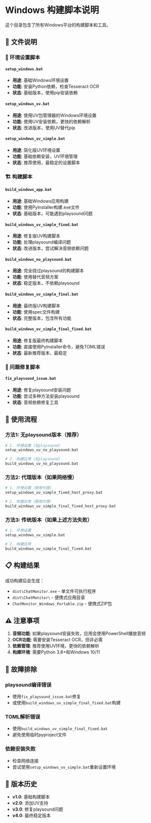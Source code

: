 # Windows 构建脚本说明

这个目录包含了所有Windows平台的构建脚本和工具。

## 📁 文件说明

### 🔧 环境设置脚本

#### `setup_windows.bat`
- **用途**: 基础Windows环境设置
- **功能**: 安装Python依赖，检查Tesseract OCR
- **状态**: 基础版本，使用pip安装依赖

#### `setup_windows_uv.bat`
- **用途**: 使用UV包管理器的Windows环境设置
- **功能**: 使用UV安装依赖，更快的依赖解析
- **状态**: 改进版本，使用UV替代pip

#### `setup_windows_uv_simple.bat`
- **用途**: 简化版UV环境设置
- **功能**: 基础依赖安装，UV环境管理
- **状态**: 推荐使用，最稳定的设置脚本

### 🏗️ 构建脚本

#### `build_windows_app.bat`
- **用途**: 基础Windows应用构建
- **功能**: 使用PyInstaller构建.exe文件
- **状态**: 基础版本，可能遇到playsound问题

#### `build_windows_uv_simple_fixed.bat`
- **用途**: 修复版UV构建脚本
- **功能**: 处理playsound编译问题
- **状态**: 改进版本，尝试解决音频依赖问题

#### `build_windows_no_playsound.bat`
- **用途**: 完全绕过playsound的构建脚本
- **功能**: 使用替代音频方案
- **状态**: 稳定版本，不依赖playsound

#### `build_windows_uv_simple_final.bat`
- **用途**: 最终版UV构建脚本
- **功能**: 使用spec文件构建
- **状态**: 完整版本，包含所有功能

#### `build_windows_uv_simple_final_fixed.bat`
- **用途**: 修复版最终构建脚本
- **功能**: 直接使用PyInstaller命令，避免TOML错误
- **状态**: 最新推荐版本，最稳定

### 🔧 问题修复脚本

#### `fix_playsound_issue.bat`
- **用途**: 修复playsound安装问题
- **功能**: 尝试多种方法安装playsound
- **状态**: 音频依赖修复工具

## 🚀 使用流程

### 方法1: 无playsound版本（推荐）
```bash
# 1. 环境设置（无playsound）
setup_windows_uv_no_playsound.bat

# 2. 构建应用（无playsound）
build_windows_uv_no_playsound.bat
```

### 方法2: 代理版本（如果网络慢）
```bash
# 1. 环境设置（使用代理）
setup_windows_uv_simple_fixed_host_proxy.bat

# 2. 构建应用（使用代理）
build_windows_uv_simple_final_fixed_host_proxy.bat
```

### 方法3: 传统版本（如果上述方法失败）
```bash
# 1. 环境设置
setup_windows_uv_simple.bat

# 2. 构建应用
build_windows_uv_simple_final_fixed.bat
```

## 📋 构建结果

成功构建后会生成：
- `dist\ChatMonitor.exe` - 单文件可执行程序
- `dist\ChatMonitor\` - 便携式应用目录
- `ChatMonitor_Windows_Portable.zip` - 便携式ZIP包

## ⚠️ 注意事项

1. **音频功能**: 如果playsound安装失败，应用会使用PowerShell播放音频
2. **OCR功能**: 需要安装Tesseract OCR，但非必需
3. **依赖管理**: 推荐使用UV环境，更快的依赖解析
4. **构建环境**: 需要Python 3.8+和Windows 10/11

## 🔧 故障排除

### playsound编译错误
- 使用`fix_playsound_issue.bat`修复
- 或使用`build_windows_uv_simple_final_fixed.bat`构建

### TOML解析错误
- 使用`build_windows_uv_simple_final_fixed.bat`
- 避免使用临时pyproject文件

### 依赖安装失败
- 检查网络连接
- 尝试使用`setup_windows_uv_simple.bat`重新设置环境

## 📝 版本历史

- **v1.0**: 基础构建脚本
- **v2.0**: 添加UV支持
- **v3.0**: 修复playsound问题
- **v4.0**: 最终稳定版本 